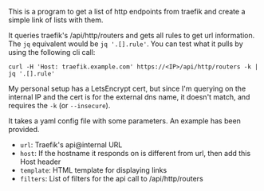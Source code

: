 This is a program to get a list of http endpoints from traefik and create a simple link of lists with them.

It queries traefik's /api/http/routers and gets all rules to get url information. The `jq` equivalent would be `jq '.[].rule'`.  You can test what it pulls by using the following cli call:

```
curl -H 'Host: traefik.example.com' https://<IP>/api/http/routers -k | jq '.[].rule'
```

My personal setup has a LetsEncrypt cert, but since I'm querying on the internal IP and the cert is for the external dns name, it doesn't match, and requires the `-k` (or `--insecure`).

It takes a yaml config file with some parameters. An example has been provided.

* `url`: Traefik's api@internal URL
* `host`: If the hostname it responds on is different from url, then add this Host header
* `template`: HTML template for displaying links
* `filters`: List of filters for the api call to /api/http/routers

